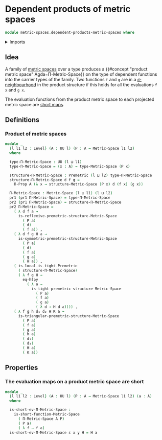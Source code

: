 # Dependent products of metric spaces

```agda
module metric-spaces.dependent-products-metric-spaces where
```

<details><summary>Imports</summary>

```agda
open import foundation.dependent-pair-types
open import foundation.function-extensionality
open import foundation.propositions
open import foundation.sets
open import foundation.universe-levels

open import metric-spaces.metric-spaces
open import metric-spaces.premetric-structures
open import metric-spaces.short-functions-metric-spaces
```

</details>

## Idea

A family of [metric spaces](metric-spaces.metric-spaces.md) over a type produces
a {{#concept "product metric space" Agda=Π-Metric-Space}} on the type of
dependent functions into the carrier types of the family. Two functions `f` and
`g` are in a [`d`-neighbourhood](metric-spaces.premetric-structures.md) in the
product structure if this holds for all the evaluations `f x` and `g x`.

The evaluation functions from the product metric space to each projected metric
space are [short maps](metric-spaces.short-functions-metric-spaces.md).

## Definitions

### Product of metric spaces

```agda
module _
  {l l1 l2 : Level} (A : UU l) (P : A → Metric-Space l1 l2)
  where

  type-Π-Metric-Space : UU (l ⊔ l1)
  type-Π-Metric-Space = (x : A) → type-Metric-Space (P x)

  structure-Π-Metric-Space : Premetric (l ⊔ l2) type-Π-Metric-Space
  structure-Π-Metric-Space d f g =
    Π-Prop A (λ x → structure-Metric-Space (P x) d (f x) (g x))

  Π-Metric-Space : Metric-Space (l ⊔ l1) (l ⊔ l2)
  pr1 (pr1 Π-Metric-Space) = type-Π-Metric-Space
  pr2 (pr1 Π-Metric-Space) = structure-Π-Metric-Space
  pr2 Π-Metric-Space =
    ( λ d f a →
      is-reflexive-premetric-structure-Metric-Space
        ( P a)
        ( d)
        ( f a)) ,
    ( λ d f g H a →
      is-symmetric-premetric-structure-Metric-Space
        ( P a)
        ( d)
        ( f a)
        ( g a)
        ( H a)) ,
    ( is-local-is-tight-Premetric
      ( structure-Π-Metric-Space)
      ( λ f g H →
        eq-htpy
          ( λ a →
            is-tight-premetric-structure-Metric-Space
              ( P a)
              ( f a)
              ( g a)
              ( λ d → H d a)))) ,
    ( λ f g h d₁ d₂ H K a →
      is-triangular-premetric-structure-Metric-Space
        ( P a)
        ( f a)
        ( g a)
        ( h a)
        ( d₁)
        ( d₂)
        ( H a)
        ( K a))
```

## Properties

### The evaluation maps on a product metric space are short

```agda
module _
  {l l1 l2 : Level} (A : UU l) (P : A → Metric-Space l1 l2) (a : A)
  where

  is-short-ev-Π-Metric-Space :
    is-short-function-Metric-Space
      ( Π-Metric-Space A P)
      ( P a)
      ( λ f → f a)
  is-short-ev-Π-Metric-Space ε x y H = H a
```
